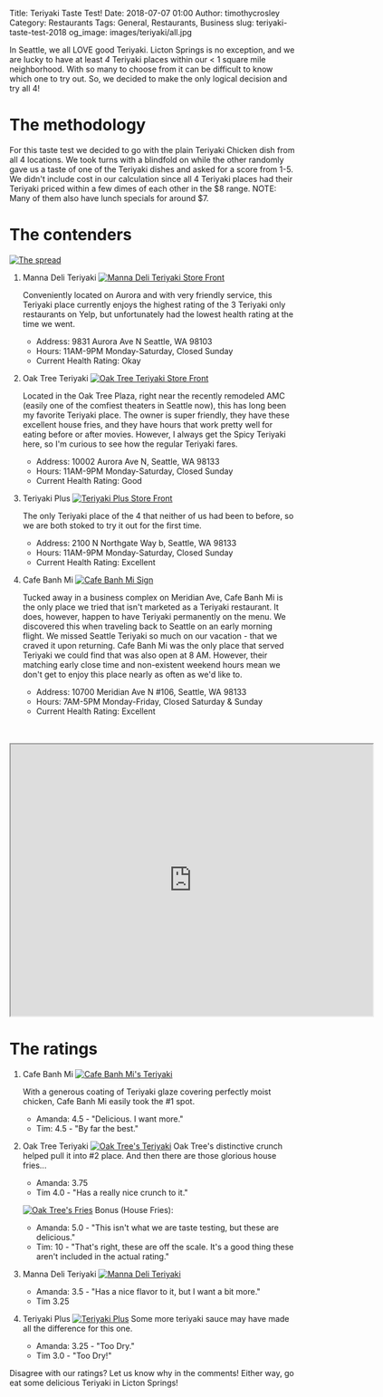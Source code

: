 Title: Teriyaki Taste Test!
Date: 2018-07-07 01:00
Author: timothycrosley
Category: Restaurants
Tags: General, Restaurants, Business
slug: teriyaki-taste-test-2018
og_image: images/teriyaki/all.jpg

In Seattle, we all LOVE good Teriyaki. Licton Springs is no exception, and we are lucky to have at least *4* Teriyaki places within our < 1 square mile neighborhood.
With so many to choose from it can be difficult to know which one to try out. So, we decided to make the only logical decision and try all 4!

# The methodology
For this taste test we decided to go with the plain Teriyaki Chicken dish from all 4 locations.
We took turns with a blindfold on while the other randomly gave us a taste of one of the Teriyaki dishes and asked for a score from 1-5.
We didn't include cost in our calculation since all 4 Teriyaki places had their Teriyaki priced within a few dimes of each other in the $8 range.
NOTE: Many of them also have lunch specials for around $7.

# The contenders

[![The spread](/images/teriyaki/all.jpg)](/images/teriyaki/all.jpg)

1. Manna Deli Teriyaki
    [![Manna Deli Teriyaki Store Front](/images/teriyaki/manna.jpg)](/images/teriyaki/manna.jpg)

    Conveniently located on Aurora and with very friendly service, this Teriyaki place currently enjoys the highest rating of the 3 Teriyaki only restaurants on Yelp, but unfortunately had the lowest health rating at the time we went.

    - Address: 9831 Aurora Ave N Seattle, WA 98103
    - Hours: 11AM-9PM Monday-Saturday, Closed Sunday
    - Current Health Rating: Okay

2. Oak Tree Teriyaki
    [![Oak Tree Teriyaki Store Front](/images/teriyaki/oaktree.jpg)](/images/teriyaki/oaktree.jpg)

    Located in the Oak Tree Plaza, right near the recently remodeled AMC (easily one of the comfiest theaters in Seattle now), this has long been my favorite Teriyaki place. The owner is super friendly,
    they have these excellent house fries, and they have hours that work pretty well for eating before or after movies. However, I always get the Spicy Teriyaki here, so I'm curious to see how the regular Teriyaki fares.

    - Address: 10002 Aurora Ave N, Seattle, WA 98133
    - Hours: 11AM-9PM Monday-Saturday, Closed Sunday
    - Current Health Rating: Good

3. Teriyaki Plus
    [![Teriyaki Plus Store Front](/images/teriyaki/plus.jpg)](/images/teriyaki/plus.jpg)

    The only Teriyaki place of the 4 that neither of us had been to before, so we are both stoked to try it out for the first time.

    - Address: 2100 N Northgate Way b, Seattle, WA 98133
    - Hours: 11AM-9PM Monday-Saturday, Closed Sunday
    - Current Health Rating: Excellent

4. Cafe Banh Mi
    [![Cafe Banh Mi Sign](/images/teriyaki/banh.jpg)](/images/teriyaki/banh.jpg)

    Tucked away in a business complex on Meridian Ave, Cafe Banh Mi is the only place we tried that isn't marketed as a Teriyaki restaurant. It does, however, happen to have Teriyaki permanently on the menu. We discovered this when traveling back to Seattle on an early morning flight. We missed Seattle Teriyaki so much on our vacation - that we craved it upon returning. Cafe Banh Mi was the only place that served Teriyaki we could find that was also open at 8 AM. However, their matching early close time and non-existent weekend hours mean we don't get to enjoy this place nearly as often as we'd like to.

    - Address: 10700 Meridian Ave N #106, Seattle, WA 98133
    - Hours: 7AM-5PM Monday-Friday, Closed Saturday & Sunday
    - Current Health Rating: Excellent

<br />
<br />

<iframe src="https://www.google.com/maps/d/u/0/embed?mid=19y6zsARIcndxmgFwdlQJm2rqrtxopuSo" width="640" height="480"></iframe>

<br />

# The ratings

1. Cafe Banh Mi
    [![Cafe Banh Mi's Teriyaki](/images/teriyaki/banh_teriyaki.jpg)](/images/teriyaki/banh_teriyaki.jpg)

    With a generous coating of Teriyaki glaze covering perfectly moist chicken, Cafe Banh Mi easily took the #1 spot.

    - Amanda: 4.5 - "Delicious. I want more."
    - Tim: 4.5 - "By far the best."

2. Oak Tree Teriyaki
    [![Oak Tree's Teriyaki](/images/teriyaki/oaktree_teriyaki.jpg)](/images/teriyaki/oaktree_teriyaki.jpg)
    Oak Tree's distinctive crunch helped pull it into #2 place. And then there are those glorious house fries...

    - Amanda: 3.75
    - Tim 4.0 - "Has a really nice crunch to it."

    [![Oak Tree's Fries](/images/teriyaki/oaktree_fries.jpg)](/images/teriyaki/oaktree_fries.jpg)
    Bonus (House Fries):

    - Amanda: 5.0 - "This isn't what we are taste testing, but these are delicious."
    - Tim: 10 - "That's right, these are off the scale. It's a good thing these aren't included in the actual rating."

3. Manna Deli Teriyaki
    [![Manna Deli Teriyaki](/images/teriyaki/manna_teriyaki.jpg)](/images/teriyaki/manna_teriyaki.jpg)

    - Amanda: 3.5 - "Has a nice flavor to it, but I want a bit more."
    - Tim 3.25

3. Teriyaki Plus
    [![Teriyaki Plus](/images/teriyaki/plus_teriyaki.jpg)](/images/teriyaki/plus_teriyaki.jpg)
    Some more teriyaki sauce may have made all the difference for this one.

    - Amanda: 3.25 - "Too Dry."
    - Tim 3.0 - "Too Dry!"


Disagree with our ratings? Let us know why in the comments! Either way, go eat some delicious Teriyaki in Licton Springs!

